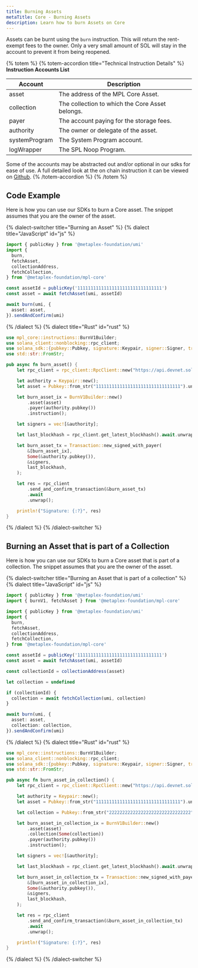 ```yaml
---
title: Burning Assets
metaTitle: Core - Burning Assets
description: Learn how to burn Assets on Core
---
```


Assets can be burnt using the `burn` instruction. This will return the rent-exempt fees to the owner. Only a very small amount of SOL will stay in the account to prevent it from being reopened.

{% totem %}
{% totem-accordion title="Technical Instruction Details" %}
**Instruction Accounts List**

| Account       | Description                                     |
| ------------- | ----------------------------------------------- |
| asset         | The address of the MPL Core Asset.              |
| collection    | The collection to which the Core Asset belongs. |
| payer         | The account paying for the storage fees.        |
| authority     | The owner or delegate of the asset.             |
| systemProgram | The System Program account.                     |
| logWrapper    | The SPL Noop Program.                           |

Some of the accounts may be abstracted out and/or optional in our sdks for ease of use.
A full detailed look at the on chain instruction it can be viewed on [Github](https://github.com/metaplex-foundation/mpl-core/blob/5a45f7b891f2ca58ad1fc18e0ebdd0556ad59a4b/programs/mpl-core/src/instruction.rs#L123).
{% /totem-accordion %}
{% /totem %}

## Code Example

Here is how you can use our SDKs to burn a Core asset. The snippet assumes that you are the owner of the asset.

{% dialect-switcher title="Burning an Asset" %}
{% dialect title="JavaScript" id="js" %}

```ts
import { publicKey } from '@metaplex-foundation/umi'
import {
  burn,
  fetchAsset,
  collectionAddress,
  fetchCollection,
} from '@metaplex-foundation/mpl-core'

const assetId = publicKey('11111111111111111111111111111111')
const asset = await fetchAsset(umi, assetId)

await burn(umi, {
  asset: asset,
}).sendAndConfirm(umi)
```

{% /dialect %}
{% dialect title="Rust" id="rust" %}

```rust
use mpl_core::instructions::BurnV1Builder;
use solana_client::nonblocking::rpc_client;
use solana_sdk::{pubkey::Pubkey, signature::Keypair, signer::Signer, transaction::Transaction};
use std::str::FromStr;

pub async fn burn_asset() {
    let rpc_client = rpc_client::RpcClient::new("https://api.devnet.solana.com".to_string());

    let authority = Keypair::new();
    let asset = Pubkey::from_str("11111111111111111111111111111111").unwrap();

    let burn_asset_ix = BurnV1Builder::new()
        .asset(asset)
        .payer(authority.pubkey())
        .instruction();

    let signers = vec![&authority];

    let last_blockhash = rpc_client.get_latest_blockhash().await.unwrap();

    let burn_asset_tx = Transaction::new_signed_with_payer(
        &[burn_asset_ix],
        Some(&authority.pubkey()),
        &signers,
        last_blockhash,
    );

    let res = rpc_client
        .send_and_confirm_transaction(&burn_asset_tx)
        .await
        .unwrap();

    println!("Signature: {:?}", res)
}
```

{% /dialect %}
{% /dialect-switcher %}

## Burning an Asset that is part of a Collection

Here is how you can use our SDKs to burn a Core asset that is part of a collection. The snippet assumes that you are the owner of the asset.

{% dialect-switcher title="Burning an Asset that is part of a collection" %}
{% dialect title="JavaScript" id="js" %}

```ts
import { publicKey } from '@metaplex-foundation/umi'
import { burnV1, fetchAsset } from '@metaplex-foundation/mpl-core'

import { publicKey } from '@metaplex-foundation/umi'
import {
  burn,
  fetchAsset,
  collectionAddress,
  fetchCollection,
} from '@metaplex-foundation/mpl-core'

const assetId = publicKey('11111111111111111111111111111111')
const asset = await fetchAsset(umi, assetId)

const collectionId = collectionAddress(asset)

let collection = undefined

if (collectionId) {
  collection = await fetchCollection(umi, collection)
}

await burn(umi, {
  asset: asset,
  collection: collection,
}).sendAndConfirm(umi)
```

{% /dialect %}
{% dialect title="Rust" id="rust" %}

```rust
use mpl_core::instructions::BurnV1Builder;
use solana_client::nonblocking::rpc_client;
use solana_sdk::{pubkey::Pubkey, signature::Keypair, signer::Signer, transaction::Transaction};
use std::str::FromStr;

pub async fn burn_asset_in_collection() {
    let rpc_client = rpc_client::RpcClient::new("https://api.devnet.solana.com".to_string());

    let authority = Keypair::new();
    let asset = Pubkey::from_str("11111111111111111111111111111111").unwrap();

    let collection = Pubkey::from_str("2222222222222222222222222222222").unwrap();

    let burn_asset_in_collection_ix = BurnV1Builder::new()
        .asset(asset)
        .collection(Some(collection))
        .payer(authority.pubkey())
        .instruction();

    let signers = vec![&authority];

    let last_blockhash = rpc_client.get_latest_blockhash().await.unwrap();

    let burn_asset_in_collection_tx = Transaction::new_signed_with_payer(
        &[burn_asset_in_collection_ix],
        Some(&authority.pubkey()),
        &signers,
        last_blockhash,
    );

    let res = rpc_client
        .send_and_confirm_transaction(&burn_asset_in_collection_tx)
        .await
        .unwrap();

    println!("Signature: {:?}", res)
}
```

{% /dialect %}
{% /dialect-switcher %}
